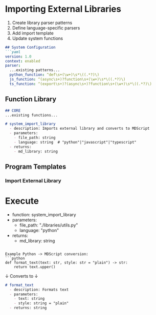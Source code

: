 # Importing External Libraries

1. Create library parser patterns
2. Define language-specific parsers
3. Add import template
4. Update system functions

```markdown
## System Configuration
```yaml
version: 1.0
context: enabled
parser:
  ...existing patterns...
  python_function: ^def\s+(\w+)\s*\((.*?)\)
  js_function: ^(async\s+)?function\s+(\w+)\s*\((.*?)\)
  ts_function: ^(export\s+)?(async\s+)?function\s+(\w+)\s*\((.*?)\)
```

## Function Library
```md
## CORE
...existing functions...

# system_import_library
  - description: Imports external library and converts to MDScript
  - parameters:
    - file_path: string
    - language: string  # "python"|"javascript"|"typescript"
  - returns:
    - md_library: string
```

## Program Templates

### Import External Library
# Execute
  - function: system_import_library
  - parameters:
    - file_path: "./libraries/utils.py"
    - language: "python"
  - returns:
    - md_library: string
```

Example Python -> MDScript conversion:
```python
def format_text(text: str, style: str = "plain") -> str:
    return text.upper()
```
↓ Converts to ↓
```markdown
# format_text
  - description: Formats text
  - parameters:
    - text: string
    - style: string = "plain"
  - returns: string
```